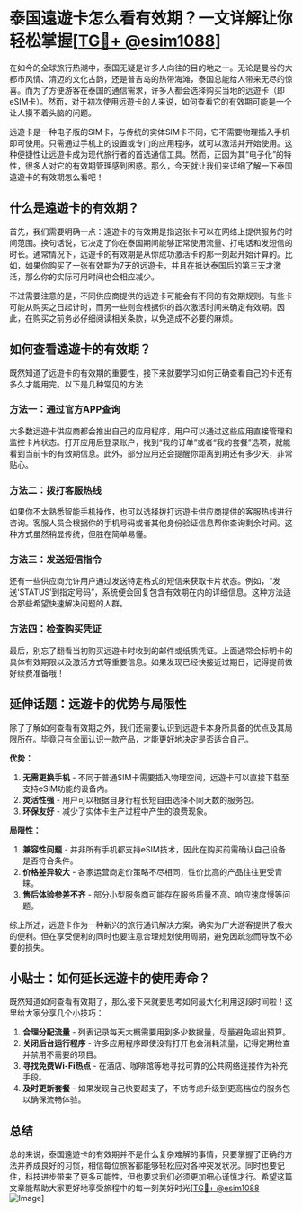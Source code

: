 # 泰国遠遊卡怎么看有效期？一文详解让你轻松掌握[[TG💪+ @esim1088](https://t.me/s/esim1088)]

在如今的全球旅行热潮中，泰国无疑是许多人向往的目的地之一。无论是曼谷的大都市风情、清迈的文化古韵，还是普吉岛的热带海滩，泰国总能给人带来无尽的惊喜。而为了方便游客在泰国的通信需求，许多人都会选择购买当地的远遊卡（即eSIM卡）。然而，对于初次使用远遊卡的人来说，如何查看它的有效期可能是一个让人摸不着头脑的问题。

远遊卡是一种电子版的SIM卡，与传统的实体SIM卡不同，它不需要物理插入手机即可使用。只需通过手机上的设置或专门的应用程序，就可以激活并开始使用。这种便捷性让远遊卡成为现代旅行者的首选通信工具。然而，正因为其“电子化”的特性，很多人对它的有效期管理感到困惑。那么，今天就让我们来详细了解一下泰国遠遊卡的有效期怎么看吧！

## 什么是遠遊卡的有效期？

首先，我们需要明确一点：遠遊卡的有效期是指这张卡可以在网络上提供服务的时间范围。换句话说，它决定了你在泰国期间能够正常使用流量、打电话和发短信的时长。通常情况下，远遊卡的有效期是从你成功激活卡的那一刻起开始计算的。比如，如果你购买了一张有效期为7天的远遊卡，并且在抵达泰国后的第三天才激活，那么你的实际可用时间也会相应减少。

不过需要注意的是，不同供应商提供的远遊卡可能会有不同的有效期规则。有些卡可能从购买之日起计时，而另一些则会根据你的首次激活时间来确定有效期。因此，在购买之前务必仔细阅读相关条款，以免造成不必要的麻烦。

## 如何查看遠遊卡的有效期？

既然知道了远遊卡的有效期的重要性，接下来就要学习如何正确查看自己的卡还有多久才能用完。以下是几种常见的方法：

### 方法一：通过官方APP查询

大多数远遊卡供应商都会推出自己的应用程序，用户可以通过这些应用直接管理和监控卡片状态。打开应用后登录账户，找到“我的订单”或者“我的套餐”选项，就能看到当前卡的有效期信息。此外，部分应用还会提醒你距离到期还有多少天，非常贴心。

### 方法二：拨打客服热线

如果你不太熟悉智能手机操作，也可以选择拨打远遊卡供应商提供的客服热线进行咨询。客服人员会根据你的手机号码或者其他身份验证信息帮你查询剩余时间。这种方式虽然稍显传统，但胜在简单易懂。

### 方法三：发送短信指令

还有一些供应商允许用户通过发送特定格式的短信来获取卡片状态。例如，“发送‘STATUS’到指定号码”，系统便会回复包含有效期在内的详细信息。这种方法适合那些希望快速解决问题的人群。

### 方法四：检查购买凭证

最后，别忘了翻看当初购买远遊卡时收到的邮件或纸质凭证。上面通常会标明卡的具体有效期限以及激活方式等重要信息。如果发现已经快接近过期日，记得提前做好续费准备哦！

## 延伸话题：远遊卡的优势与局限性

除了了解如何查看有效期之外，我们还需要认识到远遊卡本身所具备的优点及其局限所在。毕竟只有全面认识一款产品，才能更好地决定是否适合自己。

**优势：**

1. **无需更换手机** - 不同于普通SIM卡需要插入物理空间，远遊卡可以直接下载至支持eSIM功能的设备内。
2. **灵活性强** - 用户可以根据自身行程长短自由选择不同天数的服务包。
3. **环保友好** - 减少了实体卡生产过程中产生的浪费现象。

**局限性：**

1. **兼容性问题** - 并非所有手机都支持eSIM技术，因此在购买前需确认自己设备是否符合条件。
2. **价格差异较大** - 各家运营商定价策略不尽相同，性价比高的产品往往更受青睐。
3. **售后体验参差不齐** - 部分小型服务商可能存在服务质量不高、响应速度慢等问题。

综上所述，远遊卡作为一种新兴的旅行通讯解决方案，确实为广大游客提供了极大的便利。但在享受便利的同时也要注意合理规划使用周期，避免因疏忽而导致不必要的损失。

## 小贴士：如何延长远遊卡的使用寿命？

既然知道如何查看有效期了，那么接下来就要思考如何最大化利用这段时间啦！这里给大家分享几个小技巧：

1. **合理分配流量** - 列表记录每天大概需要用到多少数据量，尽量避免超出预算。
2. **关闭后台运行程序** - 许多应用程序即使没有打开也会消耗流量，记得定期检查并禁用不需要的项目。
3. **寻找免费Wi-Fi热点** - 在酒店、咖啡馆等地寻找可靠的公共网络连接作为补充手段。
4. **及时更新套餐** - 如果发现自己快要超支了，不妨考虑升级到更高档位的服务包以确保流畅体验。

## 总结

总的来说，泰国遠遊卡的有效期并不是什么复杂难解的事情，只要掌握了正确的方法并养成良好的习惯，相信每位旅客都能够轻松应对各种突发状况。同时也要记住，科技进步带来了更多可能性，但也要求我们必须更加细心谨慎才行。希望这篇文章能帮助大家更好地享受旅程中的每一刻美好时光[[TG💪+ @esim1088](https://t.me/s/esim1088) ![Image](https://i.postimg.cc/4NQfJmqS/Snipaste-2025-05-13-00-14-12.png)]